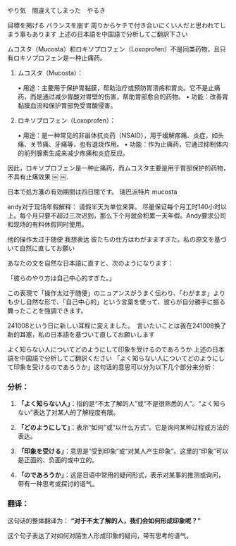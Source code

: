 やり気　間違えてしまった　やるき

目標を掲げる
バランスを崩す
周りからケチで付き合いにくい人だと思われてしまう事もあります
上述の日本語を中国語で分析してご翻訳下さい


ムコスタ（Mucosta）和ロキソプロフェン（Loxoprofen）不是同类药物，且只有ロキソプロフェン是一种止痛药。

1. ムコスタ（Mucosta）：

	•	用途：主要用于保护胃黏膜，帮助治疗或预防胃溃疡和胃炎。它不是止痛药，而是通过减少胃酸对胃壁的伤害，帮助胃部愈合的药物。
	•	功能：改善胃黏膜血流和保护胃部免受胃酸侵害。

2. ロキソプロフェン（Loxoprofen）：

	•	用途：是一种常见的非甾体抗炎药（NSAID），用于缓解疼痛、炎症，如头痛、关节痛、牙痛等，也有退烧作用。
	•	功能：作为止痛药，它通过抑制体内的前列腺素生成来减少疼痛和炎症反应。

因此，ロキソプロフェン是一种止痛药，而ムコスタ主要是用于胃部保护的药物，不具有止痛效果 ￼ ￼.

日本で処方箋の有効期間は四日間です。
瑞巴派特片 mucosta

andy对于现场年假解释：
请假半天为单位来算。 尽量保证每个月工时140小时以上。每个月只要不超过三次迟到，那么下个月就会积累一天年假。Andy要求公司和现场的有料休假同时使用。



他的操作太过于随便 我想表达 彼たちの仕方はわがまますぎた。私の原文を基づいて自然に直してお願い

あなたの文を自然な日本語に直すと、次のようになります：

「彼らのやり方は自己中心的すぎた。」

この表現で「操作太过于随便」のニュアンスがうまく伝わり、「わがまま」よりも少し自然な形で、「自己中心的」という言葉を使って、彼らが自分勝手に振る舞ったことを強調できます。

241008という日に新しい耳栓に変えました。　言いたいことは我在241008换了新的耳塞，私の日本語を基づいて直してお願いします


よく知らない人についてどのようにして印象を受けるのであろうか 上述の日本語を中国語で分析してご翻訳ください
「よく知らない人についてどのようにして印象を受けるのであろうか」这句话的意思可以分为以下几个部分来分析：

### 分析：
1. **「よく知らない人」**：指的是“不太了解的人”或“不是很熟悉的人”。“よく知らない”表达了对某人的了解程度有限。
   
2. **「どのようにして」**：表示“如何”或“以什么方式”。它是询问某种过程或方法的表达。

3. **「印象を受ける」**：意思是“受到印象”或“对某人产生印象”。这里的“印象”可以是正面的、负面的或中立的。

4. **「のであろうか」**：这是日语中常用的疑问形式，表示对某事的推测或询问，带有一种思考或探讨的语气。

### 翻译：
这句话的整体翻译为：
**“对于不太了解的人，我们会如何形成印象呢？”**

这个句子表达了对如何对陌生人形成印象的疑问，带有思考的语气。